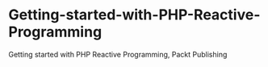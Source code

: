 # Getting-started-with-PHP-Reactive-Programming
Getting started with PHP Reactive Programming, Packt Publishing

